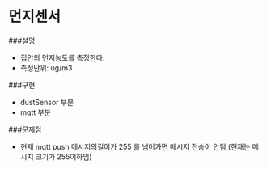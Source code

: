 먼지센서
===

###설명
- 집안의 먼지농도를 측정한다.
- 측정단위: ug/m3 


###구현
- dustSensor 부분 
- mqtt 부분 
  
###문제점
- 현재 mqtt push 메시지의길이가 255 를 넘어가면 메시지 전송이 안됨.(현재는 메시지 크기가 255이하임)


